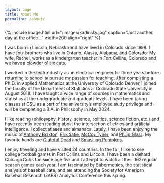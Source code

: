 ```yaml
---
layout: page
title: About Me 
permalink: /about/
---
```


{% include image.html url="/images/kadinsky.jpg" caption="Just another day at the office..." width=200 align="right" %} 

I was born in Lincoln, Nebraska and have lived in Colorado since 1998. I have four brothers who live in Ontario, Alaska, Alabama, and Colorado. My wife, Rachel, works as a kindergarten teacher in Fort Collins, Colorado and we have a <a href="/images/clowder.png">clowder of six cats</a>.

I worked in the tech industry as an electrical engineer for three years before returning to school to pursue my passion for teaching. After completing a Ph.D. in Applied Mathematics at the University of Colorado Denver, I joined the faculty of the Department of Statistics at Colorado State University in August 2018. I have taught a wide range of courses in mathematics and statistics at the undergraduate and graduate levels. I have been taking classes at CSU as a part of the university’s employee study privilege and I will be completing a B.A. in Philosophy in May 2024. 

I like reading (philosophy, history, science, politics, science fiction, etc.) and have recently been reading about the intersection of ethics and artificial intelligence. I collect atlases and almanacs. Lately, I have been enjoying the music of <a href="https://youtu.be/_0F3Uqmgt-k">Anthony Braxton</a>, <a href="https://www.youtube.com/watch?v=AFWFa83ZzSA">Erik Satie<a/>, <a href="https://www.youtube.com/watch?v=YBv5hJ_WKjE">McCoy Tyner</a>, and <a href="https://www.youtube.com/watch?v=8l9Lr9loHG4">Philip Glass</a>. My favorite bands are <a href="https://www.youtube.com/watch?v=fpKQOvlDr-s">Grateful Dead</a> and <a href="https://youtu.be/2kuWvNv7WV4?t=48">Smashing Pumpkins</a>. 

I enjoy traveling and have visited 24 countries. In the fall, I like to see college football games in Fort Collins and Lincoln. I have been a diehard Chicago Cubs fan since age five and I attempt to watch all their 162 regular season games each year. I am fascinated by Sabermetrics, the statistical analysis of baseball data, and am attending the Society for American Baseball Research (SABR) Analytics Conference this spring.